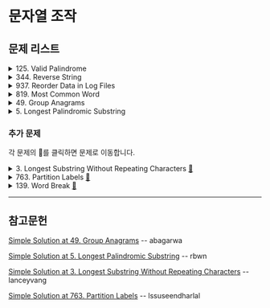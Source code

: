 # 문자열 조작

## 문제 리스트

<details>
<summary>125. Valid Palindrome</summary>
<br/>

### 이슈

테스트 코드에서 제출 오류가 있었다.

    Input:    ".," 
    Expected: true
  
테스트 코드의 형태가 Palindrome이 아니라서 테스트 코드 오류가 아닌가 싶다.

### 문제 풀이

    1. 정규표현식을 이용해 문자열을 전처리해준다.

       "A man, a plan, a canal: Panama"

       → "amanaplanacanalpanama"
    
    2. 전처리된 문자열을 문자를 요소로한 배열을 만든다.
        
        [
          'a', 'm', 'a', 'n', 'a',
          'p', 'l', 'a', 'n', 'a',
          'c', 'a', 'n', 'a', 'l',
          'p', 'a', 'n', 'a', 'm',
          'a'
        ]

    3. 루프를 돌 때마다 배열의 앞요소와 뒷요소가 같은지 검사한다.
    4. 검사가 패스된 요소는 제거하여 배열을 재조정한다.

        [
          'm', 'a', 'n', 'a',
          'p', 'l', 'a', 'n', 'a',
          'c', 'a', 'n', 'a', 'l',
          'p', 'a', 'n', 'a', 'm'
        ]

### 시·공간 복잡도

time:   O(n)
```
문자열의 길이에 비례하는 antiPattern 변수와 arr 배열을 생성하는데 O(n)의 시간이 소요된다.
이후에는 while문에서 arr배열의 길이가 1 이하가 될 때까지 앞과 뒤에서부터 문자를 비교하면서 반복하므로, while문의 수행 시간은 문자열의 길이에 비례하게 된다.

따라서 이 코드의 시간 복잡도는 O(n)이다.
```
space:  O(n)
```
코드 내에서 가장 많은 공간을 차지하는 것은 arr배열인데, 이 배열의 길이는 문자열의 길이와 같거나 더 작을 수 있다.

따라서 이 코드의 공간 복잡도는 O(n)이다.
```

### 코드

```javascript
/**
 * @param {string} s
 * @return {boolean}
 */
var isPalindrome = function(s) {
  // +++ Exception
  if(s.length === 1)
    return true;

  if(s.length === 2)
    return false;
  
  // +++ Start
  const antiPattern = /[^a-zA-Z]/g;  
  
  let arr = s.replace(antiPattern, "").toLowerCase().split('');  
  
  while (arr.length > 1){
    const targetA = arr[0];
    const targetB = arr[arr.length - 1];
        
    if(targetA !== targetB)
      return false;
    
    arr = arr.slice(
      arr.indexOf(targetA) + 1,
      arr.indexOf(targetB) - 1
    );    
  }
  return true;
};
```

</details>

<details>
<summary>344. Reverse String</summary>
<br/>

### 이슈

반환 조건을 보면, 함수 인자 자체를 바꾸라고 나와있다.

때문에 아래와 같이 해결하였지만, 이는 함수 인자의 불변성을 해친다고 한다.

```javascript
/**
 * @param {character[]} s
 * @return {void} Do not return anything, modify s in-place instead.
 */
var reverseString = function(s) {
  s.reverse();
};
```
때문에 가급적 얕은 복사를 사용해야 함을 배웠다.

### 시·공간 복잡도

time:   O(n)
```
s를 spread operator를 사용하여 배열로 변환하고, 그 배열을 reverse() 메소드로 뒤집은 후 반환한다.
spread operator를 사용하여 배열로 변환하는 시간 복잡도는 O(n)이고,
reverse() 메소드는 배열의 원소를 뒤집는 시간 복잡도가 O(n)이다.

따라서 이 코드의 시간 복잡도는 O(n)이다.
```
space:  O(n)
```
s를 spread operator를 사용하여 배열로 변환하는데, 배열의 크기는 s의 길이와 같다.

따라서 이 코드의 공간 복잡도는 O(n)이다.
```

### 코드

```javascript
var reverseString = function(s) {
  return [...s].reverse();
};
```
</details>

<details>
<summary>937. Reorder Data in Log Files</summary>
<br/>

### 이슈

최근 테스트 케이스의 조건이 추가된듯하다.

    Input:      [
                  "dig1 8 1 5 1",
                  "let1 art zero can",
                  "dig2 3 6",
                  "let2 own kit dig",
                  "let3 art zero"
                ]

    Expected:   [
                  "let3 art zero",
                  "let1 art zero can", // +++ check this!
                  "let2 own kit dig",
                  "dig1 8 1 5 1",
                  "dig2 3 6"
                ]

        비교대상이 되는 1번째 문자열
        → 동일할 시     2번째 문자열
        → 동일할 시     식별자의 문자열

        그 다음에
        → 동일할 시     3번째 문자열의 유무에 따른 우선순위가 추가되었다.

해당 테스트 케이스는 아직 해결중이다.

### 문제 풀이

    1. 주어진 Input을 letter와 digit 타입의 배열로 나눈다.

        [ 'let1 art can', 'let2 own kit dig', 'let3 art zero' ]
        [ 'dig1 8 1 5 1', 'dig2 3 6' ]

    2. letter 타입의 배열은 우선순위 대로 정렬해야한다.
       우선순위에 대한 계산을 수행하는 함수를 만들었다.

        비교대상이 되는 1번째 문자열
        → 동일할 시     2번째 문자열
        → 동일할 시     식별자의 문자열

### 시·공간 복잡도

time:   O(n log n)
```
이 코드는 입력 배열 logs의 크기에 비례하는 시간복잡도를 갖는다.
logs 배열을 한 번 순회하고,순회 도중 각 로그를 판별하기 위해 문자열의 split, match, localeCompare 등의 함수가 사용되어 시간복잡도가 증가한다.

따라서 이 코드의 시간복잡도는 O(n log n)이라고 할 수 있다.
```
space:  O(n)
```
주어진 배열 logs를 정렬하여 저장하기 위한 letterArray, digitArray 변수의 크기에 따라 달라진다.
배열의 크기는 입력 배열의 크기와 비례하므로

이 코드의 공간복잡도는 O(n)이다.
```

### 코드

```javascript
/**
 * @param {string[]} logs
 * @return {string[]}
 */
var reorderLogFiles = function(logs) {  
  const extractCompareStandard = (target, index) => target.split(" ")[index];
  
  const letterArrayCompareFunction = (a, b) => 
        extractCompareStandard(a, 1)
        .localeCompare(extractCompareStandard(b, 1))
      || extractCompareStandard(a, 2)
        .localeCompare(extractCompareStandard(b, 2))
      || extractCompareStandard(a, 0)
          .localeCompare(extractCompareStandard(b, 0));
  
  // +++ Start
  let letterArray = [];
  let digitArray = [];

  const pattern = / [0-9]+/;
  
  logs.forEach(each => 
    !each.match(pattern) 
    ? letterArray.push(each)
    : digitArray.push(each)    
  );
  
  letterArray.sort(letterArrayCompareFunction);  
  
  return letterArray.concat(digitArray);
};
```
</details>

<details>
<summary>819. Most Common Word</summary>
<br/>

### 문제 풀이

    Input: 
      paragraph = "Bob hit a ball, the hit BALL flew far after it was hit."
      banned    = ["hit"]

    1. Input을 전처리한다.

        [
          'bob',   'hit',  'a',
          'ball',  'the',  'hit',
          'ball',  'flew', 'far',
          'after', 'it',   'was',
          'hit'
        ]

    2. 단어의 빈도 수를 계산한 객체를 만든다.

        {
          bob: 1,
          hit: 3,
          a: 1,
          ball: 2,
          the: 1,
          flew: 1,
          far: 1,
          after: 1,
          it: 1,
          was: 1
        }

    3. banned와 일치한 key를 객체에서 삭제한뒤
       객체에서 제일 큰 value를 같는 key를 반환한다.

자바스크립트에는 `getKeyByValue`와 같이 빌트인 메서드로 있슴직한 메서드들이 없어서 불편하였다.

### 시·공간 복잡도

time:   O(n + m log m)
```
n은 문자열의 길이이고, m은 금지된 단어의 수이다.
주요 연산은 문자열을 소문자로 변환하고, 구두점으로 문자열을 분할하며, 금지된 단어를 검색하며, 단어 수를 계산한다.

이 중 문자열 분할은 O(n) 시간이 걸리고,
금지된 단어 검색과 단어 수 계산은 O(m) 시간이 걸리며,
단어 수 계산에 사용되는 해시맵은 최악의 경우 O(n) 시간이 걸린다.
마지막으로 해시맵의 값을 기준으로 최빈값을 계산하므로, 해시맵을 정렬하는 데 O(m log m) 시간이 걸린다.

따라서 총 시간복잡도는 O(n + m log m)이다.
```
space:  O(n + m)
```
금지된 단어를 저장하는 배열과 단어 수를 저장하는 해시맵이 필요하며,
문자열과 단어를 저장하는데 각각 O(n)의 공간이 필요하다.

따라서 총 공간복잡도는 O(n + m)이다.
```

### 코드

```javascript
/**
 * @param {string} paragraph
 * @param {string[]} banned
 * @return {string}
 */
var mostCommonWord = function(paragraph, banned) {
    const getKeyByValue = (obj, value) =>
      Object.keys(obj)
        .find(key => obj[key] === value);
      
    const seperatorPattern = /[\s!"#$%&\'()*+,\-\.\/:;<=>?@\[\]^_`{|}~]/
  
    const words = paragraph
      .toLowerCase()
      .split(seperatorPattern)
      .filter(each => each);    
    
    const wordCounter = {};
    words.forEach(each => { 
      if(!wordCounter[each])
        wordCounter[each] = 0;
      
      return wordCounter[each] += 1;
    });
  
    banned.forEach(each => {      
      if(wordCounter[each])
        delete wordCounter[each]
    });
    
    const maxCount = Math.max(...Object.values(wordCounter));    
    
    return getKeyByValue(wordCounter, maxCount);
};
```
</details>

<details>
<summary>49. Group Anagrams</summary>
<br/>

### 문제 풀이 1/2

다음은 처음 접근했던 방법이다.

    Input: strs = ["eat","tea","tan","ate","nat","bat"]
    Output: [["bat"],["nat","tan"],["ate","eat","tea"]]

    1. strs 배열의 문자열 요소들을 하나의 단락(paragraph)을 만든다. 
       이 단락은 루프를 돌면서 문자열 선별작업의 대상이 되고,
       선별된 문자열은 단락에서 삭제된다.

        "eat,tea,tan,ate,nat,bat"

    2. 루프를 돌 때, Input 배열에서 문자열을 하나 꺼내서
       문자열과 문자열 길이로 정규표현식을 만든다.
       
        [eat]{3}

    3. 정규표현식의 뜻은 [] 안의 알파벳과 일치한 문자열 3개를 추출하는 것이다.
        
        즉, eat, tea, ate를 선별할 수 있다.

    4. 단, 선별한 뒤에 paragraph는 ",,,,"가 남게되어

        Test Case A: ["",""]
        Test Case B: ["","b"]

       위와 같이 빈 문자열을 선별하는 테스트 케이스를 통과할 수 없었다.

### 시·공간 복잡도 1/2

time:   O(n²m)
```
주어진 문자열들을 모두 하나의 문자열로 합쳐 paragraph 변수에 저장한 후,
배열 strs를 순회하며 각각의 문자열이 그룹화한 결과 배열에 들어갈 수 있는지 검사하고,
그룹화한 결과를 result 배열에 push 한다.

이 때, 각 문자열을 검사하는데 소요되는 시간복잡도는 O(nm)이고,
전체 strs 배열을 순회하는데 O(n)의 시간이 소요되기 때문에,

총 시간복잡도는 O(n²m)이 된다.
```
space:  O(nm)
```
result 배열을 사용하는데, 이 배열의 크기는 최대 strs 배열의 크기만큼 될 수 있으므로, 공간복잡도는 O(nm)이 된다.
단, paragraph 변수에는 strs 배열의 각 원소를 모두 합쳐서 저장하고 있기 때문에,
paragraph 변수가 차지하는 공간복잡도도 고려해야 한다.
이 변수는 모든 문자열을 모두 합친 결과이므로,

공간복잡도는 O(nm)이다.
```

### 코드 1/2

```javascript
/**
 * @param {string[]} strs
 * @return {string[][]}
 */
var groupAnagrams = function(strs) {  
  const result = [];

  let paragraph = strs.join();  
  
  const breakPattern = ",{" + strs.length + "}";
  const breakCondition = paragraph.match(new RegExp(breakPattern), "g");  
  let loopCount = 0;
  
  while(!breakCondition && loopCount < strs.length){
    const findString = strs[loopCount];    
    
    const pattern = new RegExp(
          "[" + findString + "]" + "{" + findString.length + "}",
          "g"
      );
    
    const matchWords = paragraph.match(pattern);   
        
    if(matchWords)
      result.push(matchWords);      
        
    paragraph = paragraph.replace(pattern, "");    
    loopCount += 1;    
  };
    
  return result;
};
```

### 문제 풀이 2/2
따라서, 리트코드 내에서 좋은 풀이를 참고하였다.

    Input: strs = ["eat","tea","tan","ate","nat","bat"]
    Output: [["bat"],["nat","tan"],["ate","eat","tea"]]

    1. 배열의 갯수만큼 루프를 도는데,
       배열의 요소 마다 알파벳 순으로 정렬한다.

        aet
        aet
        ant
        aet
        ant
        abt

    2. 정렬된 요소를 key로 두어 관련된 value를 취합한다.
 
        { 
          aet: [ 'eat', 'tea', 'ate' ], 
          ant: [ 'tan', 'nat' ], 
          abt: [ 'bat' ] 
        }

### 시·공간 복잡도 2/2

time:   O(n)
```
해시맵을 이용하므로 탐색 시간이 O(1)로 상수시간에 가능하며,
strs 배열의 모든 단어를 한 번씩 탐색하므로 

시간복잡도는 O(n)이다.
```
space:  O(n)
```
해시맵의 크기는 strs 배열의 길이 n과 알파벳 길이(26)의 곱인 O(n * 26)이 되며,

결과적으로 공간복잡도도 O(n)이다.
```

### 코드 2/2

```js
/**
 * @param {string[]} strs
 * @return {string[][]}
 */
var groupAnagrams = function(strs) {  
  const obj = {};

  for (const str of strs){
    let sortedStr = str.split('').sort().join('');

    if (sortedStr in obj)
      obj[sortedStr].push(str);
    else
      obj[sortedStr] = [str];
  }
  
  return Object.values(obj);  
};
```

</details>

<details>
<summary>5. Longest Palindromic Substring</summary>
<br/>

### 문제 풀이

교재에 나온 투 포인터 방법을 
자바스크립트 버전으로 바꾸고, 약간의 가독성을 높여 사용하였다.

`findLongestPalindrome` 함수 대신
`Math 객체`의 빌트인 메서드 `Math.max`를 사용할 수 있었지만, 
파이썬처럼 `key 옵션`이 지원되지 않아 단순히 수를 돌려주는 메서드였다. 

때문에 함수를 구현해줘야 했다.

### 시·공간 복잡도

time:   O(n²)
```
이 코드는 먼저 s 문자열의 길이에 따라 반복문을 O(n)번 돌게 된다.
그리고 각 반복에서는 helper 함수를 호출하게 되는데, helper 함수의 최악의 시간복잡도는 O(n)이다.
이는 최악의 경우에는 문자열의 양 끝까지 비교해야 하기 때문이다.

그러므로 이 코드의 전체 시간복잡도는 O(n²)이다.
```
space:  O(1)
```
이 코드는 입력값의 크기에 상관없이 일정한 공간만 사용한다.

따라서 공간복잡도는 입력값의 크기에 무관하게 O(1)이다.
```

### 코드

```javascript
/**
 * @param {string} s
 * @return {string}
 */
var longestPalindrome = function(s) {
  const findLongestPalindrome = (...args) => args.reduce((a, b) => (a.length > b.length) ? a : b);
  
  const helper = (left, right) => {
    let current = '';
    
    while(
        left >= 0
      && right < s.length
      && s[left] === s[right]
    ){
      current = s.substring(left, right + 1);
      left -= 1;
      right += 1;
    }
    
    return current;
  }
  
  // +++ Exception
  if(s.length < 2)
    return s;  
  
  // +++ Start
  let result = '';
    
  for(let i = 0; i < s.length; i++){
    const slow = helper(i, i);
    const fast = helper(i, i + 1);
    
    
    result = findLongestPalindrome(result, slow, fast);
  }
  
  return result;
};
```

루프에 따른 결과값 정리를 해보았다.

    Input: babad

    ==================================

    Ⅰ) i = 0;
        
      ⅰ) left = 0; right = 0; b === b;

          current = b
          left = -1
          right = 1

      ⅱ) left = -1; right = 1;

          quit loop

      slow = b

      ------------------------

      ⅱ) left = 0; right = 1; b !== a;

          quit loop

      fast = ''

      result = max('', b, '')
    
    ==================================

    Ⅱ) i = 1;

      ⅰ) left = 1; right = 1; a === a;

          current = a
          left = 0
          right = 2

      ⅱ) left = 0; right = 2; b === b

          current = bab
          left = -1
          right = 3

      ⅲ) left = -1; right = 3;

          quit loop

      slow = bab

      ------------------------

      ⅱ) left = 1; right = 2;  a !== b

          quit loop

      fast = ''

      result = max(b, bab, '')

    ==================================

    Ⅲ) i = 2;

      slow = aba
      fast = ''

      result = bab

    ==================================

    Ⅳ) i = 3;

      slow = a
      fast = ''

      result = bab
    
    ==================================

    Ⅴ) i = 4;

      slow = d
      fast = ''    

      result = bab

</details>

### 추가 문제

각 문제의 👊를 클릭하면 문제로 이동합니다.

<details>
<summary>
  3. Longest Substring Without Repeating Characters
  <a href="https://leetcode.com/problems/longest-substring-without-repeating-characters/">👊</a>
</summary>
<br/>

### 문제 풀이 1/2

처음에 접근한 방법이다.

    Input: s = "abcabcbb"

    1. 문자열의 문자 갯수만큼 루프를 돈다.
    2. 루프를 돌때마다 substring을 찾아내는데,
       현재 문자 인덱스로 부터 다시 자신이 나올때까지 찾아낸다.

        abc
        bca
        cab
        abcbb
        bc
        cbb

    3. 중복되는 문자는 제거하였다.

        abc
        bca
        cab
        bc

    하지만, 다음 테스트케이스를 통과하지 못했다.
    TestCase: s = "cdd"

    substring을 찾아내는 함수가 적절하지 못했다.

### 시·공간 복잡도 1/2

time:   O(n²)
```
문자열의 모든 요소에 대해 반복문을 실행하고,
그 다음 각 반복에서 또 다른 반복문을 사용하여 현재 인덱스로부터 시작하여 중복이 없는 가장 긴 부분 문자열을 찾기 때문이다.

따라서 이 코드의 시간복잡도는 O(n²)이다.
```
space:  O(1)
```
문자열의 길이에 상관없이 고정된 공간을 사용하기 때문이다.

따라서 이 코드의 공간복잡도는 O(1)이다.
```

### 코드 1/2

```js
/**
 * @param {string} s
 * @return {number}
 */
var lengthOfLongestSubstring = function(s) {
  // +++ Exception
  if(new Set(s).size === 1)
    return 1;
  if(!s.length)
    return 0;
  if(s.length < 2)
    return 1;

  // +++ Function
  const findSubstring = (left, right) => {
    let current = '';
    
    while(
      left >= 0
      && right < s.length
      && s[left] !== s[right]
    ){                  
      current = s.substring(left, right + 1);
      right += 1;
    }              

    return current;
  }
  
  const checkRepeatAlpabet = (string) => string !== [...new Set(string.split(''))].join('');
    
  // +++ Start
  let result = 0;
  
  for(let i = 0; i < s.length; i++){    
    const substring = findSubstring(i, i + 1);        
    
    if(checkRepeatAlpabet(substring))
      continue;
    
    result = Math.max(result, substring.length);    
  }
  
  if(!result)
    return s.length;  
  
  return result;
};
```

### 문제 풀이 2/2

따라서, 리트코드의 많은 풀이를 참고했지만, 이를 이해하기 힘들었다.

이 문제는 `sliding window`라는 알고리즘 기법으로 해결한다고 하는데, 관련 easy 난이도를 풀어도 기법을 이해하지 못했다.

`sliding window` 기법은 아니지만 가장 직관적인 풀이를 찾을 수 있었다.

    Input: s = "abcabcbb"

    1. 문자열의 문자 갯수만큼 루프를 돈다.
    2. 현재 루프 순서인 자신의 문자와 동일한 문자를 current에서 찾는다.
       동일한 문자가 없으면 current에 넣는다.

        current = '' → a
        letter = a

    3. 자신의 문자와 동일한 문자를 찾았다면, 
       current에 있던 동일 문자를 제거하고, 자신을 current에 붙인다.

        current = abc
        letter  = a

        current = bc + a = bca
    
    4. 또한, current의 length가 제일 길었을 때 longest에 넣어 기억해둔다.

### 시·공간 복잡도 2/2

time:   O(n)
```
문자열 s를 한 글자씩 순회하면서 각 글자를 기준으로 현재 부분 문자열을 만들어나간다.

이 때, 현재 부분 문자열에 글자를 추가하는 경우와 추가하지 않는 경우 두 가지로 나뉘게 된다.
글자를 추가하는 경우에는 현재 부분 문자열의 길이가 1씩 증가하게 되며,
추가하지 않는 경우에는 현재 부분 문자열의 시작 위치가 다음 글자로 옮겨지게 된다.

따라서 이 코드의 시간복잡도는 O(n)이 된다.
```
space:  O(n)
```
이 코드에서 사용되는 추가적인 메모리는 현재 부분 문자열을 저장하기 위한 변수와
결과 부분 문자열을 저장하기 위한 변수이다.

따라서, 이 코드의 공간복잡도는 O(n)이 된다.
```

### 코드 2/2

```js
/**
 * @param {string} s
 * @return {number}
 */
var lengthOfLongestSubstring = function(s) {  
  let longest = '';
  let current = '';
  
  for(const letter of s){
    let index = current.indexOf(letter);
    
    if(index > -1){
      if(current.length > longest.length)
        longest = current;
      
      current = current.slice(index + 1) + letter;
    }else
      current += letter;    
  }
  
  if(current.length > longest.length)
    longest = current;
  
  return longest.length;
};
```

</details>

<details>
<summary>
  763. Partition Labels
  <a href="https://leetcode.com/problems/partition-labels/">👊</a>
</summary>
<br/>

### 문제 풀이 1/2

    Input: s = "ababcbacadefegdehijhklij"
    Output: [9,7,8]

        "ababcbaca", "defegde", "hijhklij"

    1. 먼저, 문자 별 인덱스 위치들을 정리한 객체를 만들었다.
    2. 객체의 
          a. value 배열의 길이가 가장 길고, 
          b, 마지막 인덱스가 가장 큰 숫자일때, 

       그 숫자가 파티션을 나누는 기준이 된다.    

        {
          a: [ 0, 2, 6, 8 ],  // +++
          b: [ 1, 3, 5 ],          
          c: [ 4, 7 ],     

          d: [ 9, 14 ],     
          e: [ 10, 12, 15 ],  // +++
          f: [ 11 ],          
          g: [ 13 ],          
          h: [ 16, 19 ],      // +++ 🤪 기준의 오류 발생 지점
          i: [ 17, 22 ],      
          j: [ 18, 23 ],     
          k: [ 20 ],
          l: [ 21 ]
        }

    3. 기준을 찾을때까지, 객체에서 문자를 key로 찾아 삭제한다.

        [After loop 1]
          {
            d: [ 9, 14 ],
            e: [ 10, 12, 15 ],
            f: [ 11 ],
            g: [ 13 ],
            h: [ 16, 19 ],
            i: [ 17, 22 ],
            j: [ 18, 23 ],
            k: [ 20 ],
            l: [ 21 ]
          }

        [After loop 2]
          { 
            h: [ 16, 19 ], 
            i: [ 17, 22 ], 
            j: [ 18, 23 ], 
            k: [ 20 ], 
            l: [ 21 ] 
          }

        [After loop 3]
          { 
            k: [ 20 ], 
            l: [ 21 ] 
          }        

    하지만, 파티션을 나누는 기준이 너무 정밀한 나머지 원하는 결과를 얻지 못했다.

        [9,7,13,8]

### 시·공간 복잡도 1/2

time:   O(n²)
```
indexOf() 메서드는 문자열의 처음부터 끝까지 순회하면서 값을 찾으므로, 문자열의 길이가 n이고 이를 m번 호출하면 전체적인 시간복잡도는 O(nm)이 된다.
이 코드에서는 문자열의 각 문자별로 indexOf를 호출하여 인덱스를 구하고 이를 저장하는 과정이 필요하다.
따라서 문자열의 길이가 n이라면 이 과정에서 최대 n번의 indexOf() 호출이 발생하며,

이는 O(n²)의 시간복잡도를 가진다.
```
space:  O(n)
```
이 코드에서는 문자열 s의 길이에 비례하는 크기의 해시 테이블 idxTable을 생성하므로 O(n)이다. 
result 배열의 크기는 문자열 s에서 나누어진 부분 문자열의 개수에 비례하므로 최대 O(n)이다.

따라서 전체적인 공간복잡도는 O(n)이다.
```

### 코드 1/2

```js
/**
 * @param {string} s
 * @return {number[]}
 */
var partitionLabels = function(s) {  
  const idxTable = {};
  
  for(const [index, letter] of Object.entries(s)){
    if(letter in idxTable)
      idxTable[letter].push(
        s.indexOf(letter, index)
      );
    else
      idxTable[letter] = [s.indexOf(letter)];
  }    
    
  const result = [];  
  
  while(Object.keys(idxTable).length){
    const letterList = Object.keys(idxTable);
    let splitIdx = 0;
    let maxFreq = 0; 

    for(const letter of letterList){         
      const lastIdx = idxTable[letter].at(-1);
      const letterFreq = idxTable[letter].length;

      if(splitIdx < lastIdx){
        if(maxFreq < letterFreq){
          splitIdx = lastIdx;
          maxFreq = letterFreq;          
        }else if(maxFreq > letterFreq)        
          break;
      }
      
      delete idxTable[letter];            
    }
    
    const recentSplitIdx = result.at(-1);
    result.push(
      recentSplitIdx 
      ? (splitIdx + 1) - recentSplitIdx  
      : splitIdx + 1
    );    
  }    
  return result;
};
```

### 문제 풀이 2/2

이후 좋은 풀이를 참조하니, 

필자가 처음 접근한 자료구조 단위가 아닌 변수 단위를 활용하니 훨씬 간단한 문제였음을 알 수 있었다.

코드가 직관적이어서 따로 설명이 필요 없을 정도였다.

### 시·공간 복잡도 2/2

time:   O(n²)
```
for 루프 내에서 lastIndexOf를 호출하면서, lastIndexOf의 시간복잡도는 O(n)이다.
for 루프를 n번 반복하므로, 

전체 시간 복잡도는 O(n²)가 된다.
```
space:  O(1)
```
입력 문자열의 길이와 무관하며, 상수 공간만 사용하므로 O(1)이다.
```

### 코드 2/2

```js
/**
 * @param {string} s
 * @return {number[]}
 */
var partitionLabels = function(s) {  
  let maxLabel = 0;
  let recentLabel = 0;
  
  const result = [];
  
  for(let i = 0; i < s.length; i++){        
    maxLabel = Math.max(s.lastIndexOf(s[i]), maxLabel);
    
    if(i === maxLabel){    
      const label = (maxLabel + 1) - recentLabel;
      result.push(label);

      recentLabel = maxLabel + 1;
    }    
  }
  
  return result;
};
```
</details>

<details>
<summary>
  139. Word Break
  <a href="https://leetcode.com/problems/word-break/">👊</a>
</summary>
<br/>

### 문제 풀이
  
    Input:
      s         = "abcd"
      wordDict  = ["a","abc","b","cd"]

    Output: true

    1. wordDict를 문자열 길이에 따라 내림차순 정렬을 해준다.
    2. 문자열 길이가 길수록, 해당 문자열을 s에서 제외했을 시 남은 문자열이 wordDict에 있는지 선별작업을 더 앞당길 수 있기 때문이다.

        sortWordDict  = ["abc","cd", "a", "b"]
        word          = abc
        left          = abcd - abc = d 

          → Output: false

    3. 남은 문자열 안의 문자가 wordDict에 속했을 때 골치가 아프다.

        word          = cd
        left          = ab 

          → 'a' and 'b' is in wordDict
    
    4. 따라서, 이를 탐색하는 n 작업이 뒤따른다.

        Is 'ab' have 'abc'?
        ...
        Is 'ab' have 'a'?
        Is 'ab' have 'b'?

    5. 하지만, 아래 테스트 케이스에서 막혀버렸다.
       디버깅을 해봤지만, 원인을 찾을 수 없었다.

        Testcase: 
          s        = "ccbb"
          wordDict = ["bc","cb"]

### 시·공간 복잡도

time:   O(mn²)
```
최악의 경우 문자열 s의 길이가 n, 단어 사전 wordDict의 단어 개수가 m이라면,
내부의 while 루프를 m번 반복하고 각 루프에서 문자열의 길이가 최대 n만큼 줄어들 수 있다.

따라서 이 코드의 시간복잡도는 O(mn²)이다.
```
space:  O(m)
```
주어진 단어 사전 wordDict의 크기에 비례한다.
단어 사전을 복사한 배열을 만들어서 정렬하기 때문에, 추가적인 O(m)의 공간이 필요하다.
```

### 코드

```js
/**
 * @param {string} s
 * @param {string[]} wordDict
 * @return {boolean}
 */
var wordBreak = function(s, wordDict) {
  const doDescend = (a, b) => b.length - a.length;
  
  const isKeepable = string => wordDict.some(word => string.indexOf(word) > -1);
  
  let keep = '';
  
  return [...wordDict]
    .sort(doDescend)
    .some(word => {                
      let withoutWord = keep ? keep : s; 
    
      while(withoutWord.indexOf(word) > -1)
        withoutWord = withoutWord.replace(word, '');               
      
      if(wordDict.includes(withoutWord) || !withoutWord)
          return true;
    
      if(isKeepable(withoutWord))
          keep = withoutWord;  
    
      return false;
    });  
};
```

</details>

<hr/>

## 참고문헌

[Simple Solution at 49. Group Anagrams](https://leetcode.com/problems/group-anagrams/discuss/1720092/Simple-and-Fastest-JavaScript-Solution) -- abagarwa

[Simple Solution at 5. Longest Palindromic Substring](https://leetcode.com/problems/longest-palindromic-substring/discuss/1022625/Javascript) -- rbwn

[Simple Solution at 3. Longest Substring Without Repeating Characters](https://leetcode.com/problems/longest-substring-without-repeating-characters/discuss/199006/Javascript-Solution-96.10) -- lanceyvang

[Simple Solution at 763. Partition Labels](https://leetcode.com/problems/partition-labels/discuss/1283020/Easy-to-understand-for-beginners-as-well(runtime-98)) -- lssuseendharlal
